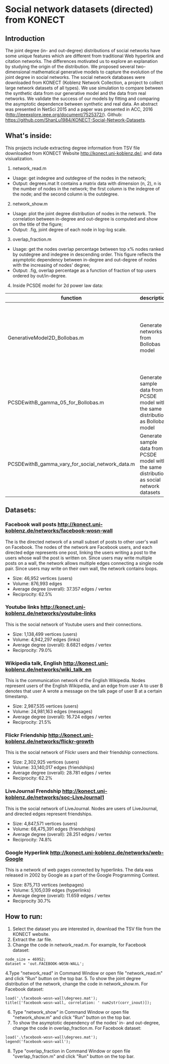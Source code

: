 # Social network datasets (directed) from KONECT
## Introduction
The joint degree (in- and out-degree) distributions of social networks have some unique features which are different from traditional Web hyperlink and citation networks. The differences motivated us to explore an explanation by studying the origin of the distribution. We proposed several two-dimensional mathematical generative models to capture the evolution of the joint degree in social networks. The social network databases were downloaded from KONECT (Koblenz Network Collection, a project to collect large network datasets of all types). We use simulation to compare between the synthetic data from our generative model and the data from real networks. We validate the success of our models by fitting and comparing the asymptotic dependence between synthetic and real data. An abstract was presented in NetSci 2015 and a paper was presented in ACC, 2016 (http://ieeexplore.ieee.org/document/7525372/). Github: https://github.com/ShanLu1984/KONECT-Social-Network-Datasets.

## What's inside: 
This projects include extracting degree information from TSV file downloaded from KONECT Website http://konect.uni-koblenz.de/; and data visiualization.
1. network_read.m 
* Usage: get indegree and outdegree of the nodes in the network;
* Output: degrees.mat  It contains a matrix data with dimension (n, 2), n is the number of nodes in the network; the first column is the indegree of the node; and the second column is the outdegree.
2. network_show.m
* Usage: plot the joint degree distribution of nodes in the network. The correlation between in-degree and out-degree is computed and show on the title of the figure;
* Output: .fig, joint degree of each node in log-log scale.
3. overlap_fraction.m
* Usage: get the nodes overlap percentage between top x% nodes ranked by outdegree and indegree in descending order. This figure reflects the asymptotic dependency between in-degree and out-degree of nodes with the increasing of nodes' degree;
* Output: .fig, overlap percentage as a function of fraction of top users ordered by out/in-degree. 

4. Inside PCSDE model for 2d power law data:

|  function       |    description               |  output                    |
  |-----------------|------------------------| ---------------------------|
  | GenerativeModel2D_Bollobas.m   |  Generate networks from Bollobas model |  A: adjacency matrix; D: degree matrix, D(i, 1) indegree of node i; D(i,2): outdegree of node i |
  | PCSDEwithB_gamma_05_for_Bollobas.m   |  Generate sample data from PCSDE model with the same distribution as Bollobas model  |  Figure  |
  | PCSDEwithB_gamma_vary_for_social_network_data.m  | Generate sample data from PCSDE model with the same distribution as social network datasets | Figure |


## Datasets:
### Facebook wall posts http://konect.uni-koblenz.de/networks/facebook-wosn-wall
The is the directed network of a small subset of posts to other user's wall on Facebook. The nodes of the network are Facebook users, and each directed edge represents one post, linking the users writing a post to the users whose wall the post is written on. Since users may write multiple posts on a wall, the network allows multiple edges connecting a single node pair. Since users may write on their own wall, the network contains loops.
* Size:	46,952 vertices (users)
* Volume:	876,993 edges
* Average degree (overall):	37.357 edges / vertex
* Reciprocity:	62.5%

### Youtube links http://konect.uni-koblenz.de/networks/youtube-links
This is the social network of Youtube users and their connections.
* Size: 1,138,499 vertices (users)
* Volume: 4,942,297 edges (links)
* Average degree (overall): 8.6821 edges / vertex
* Reciprocity: 79.0%


### Wikipedia talk, English http://konect.uni-koblenz.de/networks/wiki_talk_en
This is the communication network of the English Wikipedia. Nodes represent users of the English Wikipedia, and an edge from user A to user B denotes that user A wrote a message on the talk page of user B at a certain timestamp.
* Size: 2,987,535 vertices (users)
* Volume: 24,981,163 edges (messages)
* Average degree (overall):	16.724 edges / vertex
* Reciprocity:	21.5%

### Flickr Friendship http://konect.uni-koblenz.de/networks/flickr-growth
This is the social network of Flickr users and their friendship connections.
* Size: 2,302,925 vertices (users)
* Volume: 33,140,017 edges (friendships)
* Average degree (overall): 28.781 edges / vertex
* Reciprocity:	62.2%

### LiveJournal Frendship http://konect.uni-koblenz.de/networks/soc-LiveJournal1
This is the social network of LiveJournal. Nodes are users of LiveJournal, and directed edges represent friendships.
* Size:	4,847,571 vertices (users)
* Volume:	68,475,391 edges (friendships)
* Average degree (overall):	28.251 edges / vertex
* Reciprocity:	74.8%

### Google Hyperlink http://konect.uni-koblenz.de/networks/web-Google
This is a network of web pages connected by hyperlinks. The data was released in 2002 by Google as a part of the Google Programming Contest.
* Size: 875,713 vertices (webpages)
* Volume: 	5,105,039 edges (hyperlinks)
* Average degree (overall):	11.659 edges / vertex
* Reciprocity	30.7%

## How to run:
1. Select the dataset you are interested in, download the TSV file from the KONECT website.
2. Extract the .tar file.
3. Change the code in network_read.m. For example, for Facebook dataset: 
  ```
  node_size = 46952;
  dataset = 'out.FACEBOOK-WOSN-WALL';
  ```
 4.Type "network_read" in Command Window or open file "network_read.m" and click "Run" button on the top bar.
 5. To show the joint degree distribution of the network, change the code in network_show.m. For Facebook dataset:
 ```
 load('.\facebook-wosn-wall\degrees.mat');
 title(['facebook-wosn-wall, correlation: ' num2str(corr_inout)]);
 ```
 6. Type "network_show" in Command Window or open file "network_show.m" and click "Run" button on the top bar.
 7. To show the asymptotic dependency of the nodes' in- and out-degree, change the code in overlap_fraction.m. For Facebook dataset:
 ```
 load('.\facebook-wosn-wall\degrees.mat');
 legend('facebook-wosn-wall');
 ```
 8. Type "overlap_fraction in Command Window or open file "overlap_fraction.m" and click "Run" button on the top bar.
